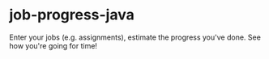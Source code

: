 # job-progress-java
Enter your jobs (e.g. assignments), estimate the progress you've done. See how you're going for time!
